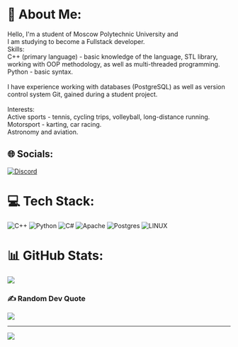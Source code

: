 # 💫 About Me:
Hello, I'm a student of Moscow Polytechnic University and<br>I am studying to become a Fullstack developer.<br>Skills:<br>C++ (primary language) - basic knowledge of the language, STL library, <br>working with OOP methodology, as well as multi-threaded programming.<br>Python - basic syntax.<br><br>I have experience working with databases (PostgreSQL) as well as version <br>control system Git, gained during a student project.<br><br>Interests:<br>Active sports - tennis, cycling trips, volleyball, long-distance running.<br>Motorsport - karting, car racing.<br>Astronomy and aviation.


## 🌐 Socials:
[![Discord](https://img.shields.io/badge/Discord-%237289DA.svg?logo=discord&logoColor=white)](https://discord.gg/Saito#2023) 

# 💻 Tech Stack:
![C++](https://img.shields.io/badge/c++-%2300599C.svg?style=for-the-badge&logo=c%2B%2B&logoColor=white) ![Python](https://img.shields.io/badge/python-3670A0?style=for-the-badge&logo=python&logoColor=ffdd54) ![C#](https://img.shields.io/badge/c%23-%23239120.svg?style=for-the-badge&logo=c-sharp&logoColor=white) ![Apache](https://img.shields.io/badge/apache-%23D42029.svg?style=for-the-badge&logo=apache&logoColor=white) ![Postgres](https://img.shields.io/badge/postgres-%23316192.svg?style=for-the-badge&logo=postgresql&logoColor=white) ![LINUX](https://img.shields.io/badge/Linux-FCC624?style=for-the-badge&logo=linux&logoColor=black)
# 📊 GitHub Stats:
![](https://github-readme-streak-stats.herokuapp.com/?user=AlexanderGhosty&theme=dark&hide_border=false)<br/>

### ✍️ Random Dev Quote
![](https://quotes-github-readme.vercel.app/api?type=horizontal&theme=radical)

---
[![](https://visitcount.itsvg.in/api?id=AlexanderGhosty&icon=0&color=0)](https://visitcount.itsvg.in)

<!-- Proudly created with GPRM ( https://gprm.itsvg.in ) -->
